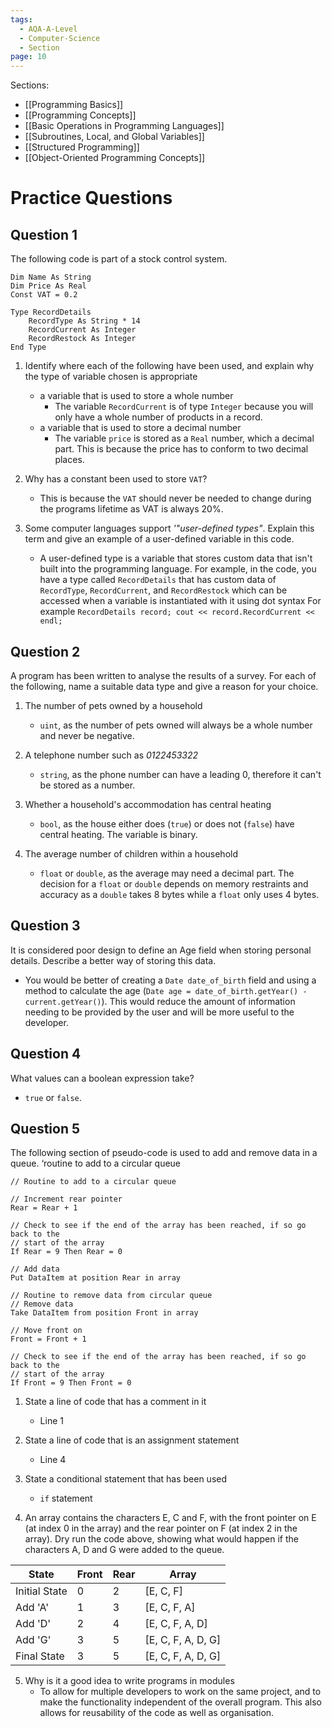 ```yaml
---
tags:
  - AQA-A-Level
  - Computer-Science
  - Section
page: 10
---
```

Sections:
- [[Programming Basics]]
- [[Programming Concepts]]
- [[Basic Operations in Programming Languages]]
- [[Subroutines, Local, and Global Variables]]
- [[Structured Programming]]
- [[Object-Oriented Programming Concepts]]

# Practice Questions
## Question 1
The following code is part of a stock control system.
```
Dim Name As String
Dim Price As Real
Const VAT = 0.2

Type RecordDetails
	RecordType As String * 14
	RecordCurrent As Integer
	RecordRestock As Integer
End Type
```

1. Identify where each of the following have been used, and explain why the type of variable chosen is appropriate
	- a variable that is used to store a whole number
		- The variable `RecordCurrent` is of type `Integer` because you will only have a whole number of products in a record.
	- a variable that is used to store a decimal number
		- The variable `price` is stored as a `Real` number, which a decimal part. This is because the price has to conform to two decimal places.

2. Why has a constant been used to store `VAT`?
	- This is because the `VAT` should never be needed to change during the programs lifetime as VAT is always 20%.

3. Some computer languages support *'"user-defined types"*. Explain this term and give an example of a user-defined variable in this code.
	- A user-defined type is a variable that stores custom data that isn't built into the programming language. For example, in the code, you have a type called `RecordDetails` that has custom data of `RecordType`, `RecordCurrent`, and `RecordRestock` which can be accessed when a variable is instantiated with it using dot syntax For example `RecordDetails record; cout << record.RecordCurrent << endl;`

## Question 2
A program has been written to analyse the results of a survey. For each of the following, name a suitable data type and give a reason for your choice.
1. The number of pets owned by a household
	- `uint`, as the number of pets owned will always be a whole number and never be negative.

2. A telephone number such as *0122453322*
	- `string`, as the phone number can have a leading 0, therefore it can't be stored as a number.

3. Whether a household's accommodation has central heating
	- `bool`, as the house either does (`true`) or does not (`false`) have central heating. The variable is binary.

4. The average number of children within a household
	- `float` or `double`, as the average may need a decimal part. The decision for a `float` or `double` depends on memory restraints and accuracy as a `double` takes 8 bytes while a `float` only uses 4 bytes.

## Question 3
It is considered poor design to define an Age field when storing personal details. Describe a better way of storing this data.
- You would be better of creating a `Date date_of_birth` field and using a method to calculate the age (`Date age = date_of_birth.getYear() - current.getYear()`). This would reduce the amount of information needing to be provided by the user and will be more useful to the developer.

## Question 4
What values can a boolean expression take?
- `true` or `false`.

## Question 5
The following section of pseudo-code is used to add and remove data in a queue. ‘routine to add to a circular queue  
```
// Routine to add to a circular queue

// Increment rear pointer
Rear = Rear + 1

// Check to see if the end of the array has been reached, if so go back to the
// start of the array
If Rear = 9 Then Rear = 0

// Add data
Put DataItem at position Rear in array

// Routine to remove data from circular queue
// Remove data
Take DataItem from position Front in array

// Move front on
Front = Front + 1

// Check to see if the end of the array has been reached, if so go back to the
// start of the array
If Front = 9 Then Front = 0
```

1. State a line of code that has a comment in it
	- Line 1

2. State a line of code that is an assignment statement
	- Line 4

3. State a conditional statement that has been used
	- `if` statement

4. An array contains the characters E, C and F, with the front pointer on E (at index 0 in the array) and the rear pointer on F (at index 2 in the array). Dry run the code above, showing what would happen if the characters A, D and G were added to the queue.

| State         | Front | Rear | Array              |
|---------------|-------|------|--------------------|
| Initial State | 0     | 2    | [E, C, F]          |
| Add 'A'       | 1     | 3    | [E, C, F, A]       |
| Add 'D'       | 2     | 4    | [E, C, F, A, D]    |
| Add 'G'       | 3     | 5    | [E, C, F, A, D, G] |
| Final State   | 3     | 5    | [E, C, F, A, D, G] |

5. Why is it a good idea to write programs in modules
	- To allow for multiple developers to work on the same project, and to make the functionality independent of the overall program. This also allows for reusability of the code as well as organisation.